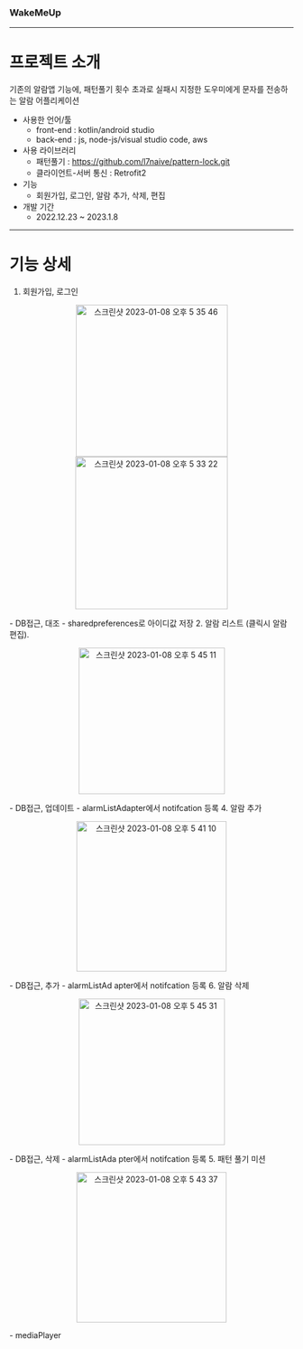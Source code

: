 ### WakeMeUp ###
-----------------
# 프로젝트 소개 #
기존의 알람앱 기능에, 패턴풀기 횟수 초과로 실패시 지정한 도우미에게 문자를 전송하는 알람 어플리케이션 
* 사용한 언어/툴 
  * front-end : kotlin/android studio
  * back-end : js, node-js/visual studio code, aws
* 사용 라이브러리 
  * 패턴풀기 : https://github.com/l7naive/pattern-lock.git
  * 클라이언트-서버 통신 : Retrofit2
* 기능 
  * 회원가입, 로그인, 알람 추가, 삭제, 편집
* 개발 기간 
  * 2022.12.23 ~ 2023.1.8
-----------------
# 기능 상세 # 
1. 회원가입, 로그인  
<p align="center"><img width="269" alt="스크린샷 2023-01-08 오후 5 35 46" src="https://user-images.githubusercontent.com/77314069/211187417-7ed923d7-0f66-40f3-bd57-7b3e23299cd4.png"> <img width="270" alt="스크린샷 2023-01-08 오후 5 33 22" src="https://user-images.githubusercontent.com/77314069/211187333-33992786-3c98-4453-b29e-25decd227f09.png"></p>
- DB접근, 대조 
- sharedpreferences로 아이디값 저장  
2. 알람 리스트 (클릭시 알람편집). 
<p align="center"><img width="259" alt="스크린샷 2023-01-08 오후 5 45 11" src="https://user-images.githubusercontent.com/77314069/211187773-42c61902-5bf6-4f44-8602-533b4618c05b.png"></p>
- DB접근, 업데이트  
- alarmListAdapter에서 notifcation 등록 
4. 알람 추가  
<p align="center"><img width="266" alt="스크린샷 2023-01-08 오후 5 41 10" src="https://user-images.githubusercontent.com/77314069/211187614-f1ede7b0-599e-4b5c-98ac-de281838765f.png"></p>  
- DB접근, 추가  
- alarmListAd
apter에서 notifcation 등록 
6. 알람 삭제  
<p align="center"><img width="259" alt="스크린샷 2023-01-08 오후 5 45 31" src="https://user-images.githubusercontent.com/77314069/211187787-31f321ab-c202-4ba3-96e2-89a9bf8ee1aa.png"></p>  
- DB접근, 삭제  
- alarmListAda
pter에서 notifcation 등록  
5. 패턴 풀기 미션  
<p align="center"><img width="266" alt="스크린샷 2023-01-08 오후 5 43 37" src="https://user-images.githubusercontent.com/77314069/211187714-545bb4bf-047f-4ac5-92ac-88628d225a79.png"></p>
- mediaPlayer

